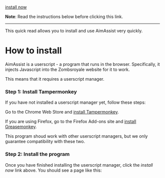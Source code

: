 [install now](https://github.com/CtrlAltExecute/AimAssist/raw/main/dist/v1.0.0.user.js)

**Note**: Read the instructions below before clicking this link.

<hr />

This quick read allows you to install and use AimAssist very quickly.

# How to install

AimAssist is a userscript - a program that runs in the browser. Specifically, it injects Javascript into the Zombsroyale website for it to work.

This means that it requires a userscript manager.

### Step 1: Install Tampermonkey

If you have not installed a userscript manager yet, follow these steps: 

Go to the Chrome Web Store and [install Tampermonkey](https://chromewebstore.google.com/detail/tampermonkey/dhdgffkkebhmkfjojejmpbldmpobfkfo).

If you are using Firefox, go to the Firefox Add-ons site and [install Greasemonkey](https://addons.mozilla.org/en-US/firefox/addon/greasemonkey/).

This program shoud work with other userscript managers, but we only guarantee compatibility with these two.

### Step 2: Install the program

Once you have finished installing the userscript manager, click the _install now_ link above. You should see a page like this:

